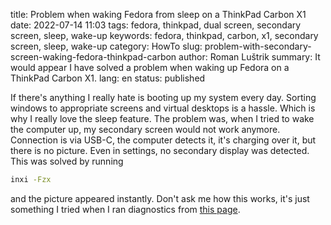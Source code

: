 title: Problem when waking Fedora from sleep on a ThinkPad Carbon X1
date: 2022-07-14 11:03
tags: fedora, thinkpad, dual screen, secondary screen, sleep, wake-up
keywords: fedora, thinkpad, carbon, x1, secondary screen, sleep, wake-up
category: HowTo
slug: problem-with-secondary-screen-waking-fedora-thinkpad-carbon
author: Roman Luštrik
summary: It would appear I have solved a problem when waking up Fedora on a ThinkPad Carbon X1.
lang: en
status: published

If there's anything I really hate is booting up my system every day. Sorting windows to appropriate screens and virtual desktops is a hassle. Which is why I really love the sleep feature. The problem was, when I tried to wake the computer up, my secondary screen would not work anymore. Connection is via USB-C, the computer detects it, it's charging over it, but there is no picture. Even in settings, no secondary display was detected. This was solved by running

```bash
inxi -Fzx
```

and the picture appeared instantly. Don't ask me how this works, it's just something I tried when I ran diagnostics from [this page](https://ask.fedoraproject.org/t/dual-external-monitor-problem-with-fedora-35/19115/4).